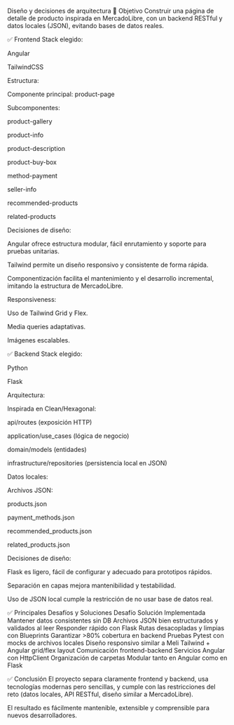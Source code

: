 Diseño y decisiones de arquitectura
🔹 Objetivo
Construir una página de detalle de producto inspirada en MercadoLibre, con un backend RESTful y datos locales (JSON), evitando bases de datos reales.

✅ Frontend
Stack elegido:

Angular

TailwindCSS

Estructura:

Componente principal: product-page

Subcomponentes:

product-gallery

product-info

product-description

product-buy-box

method-payment

seller-info

recommended-products

related-products

Decisiones de diseño:

Angular ofrece estructura modular, fácil enrutamiento y soporte para pruebas unitarias.

Tailwind permite un diseño responsivo y consistente de forma rápida.

Componentización facilita el mantenimiento y el desarrollo incremental, imitando la estructura de MercadoLibre.

Responsiveness:

Uso de Tailwind Grid y Flex.

Media queries adaptativas.

Imágenes escalables.

✅ Backend
Stack elegido:

Python

Flask

Arquitectura:

Inspirada en Clean/Hexagonal:

api/routes (exposición HTTP)

application/use_cases (lógica de negocio)

domain/models (entidades)

infrastructure/repositories (persistencia local en JSON)

Datos locales:

Archivos JSON:

products.json

payment_methods.json

recommended_products.json

related_products.json

Decisiones de diseño:

Flask es ligero, fácil de configurar y adecuado para prototipos rápidos.

Separación en capas mejora mantenibilidad y testabilidad.

Uso de JSON local cumple la restricción de no usar base de datos real.

✅ Principales Desafíos y Soluciones
Desafío	Solución Implementada
Mantener datos consistentes sin DB	Archivos JSON bien estructurados y validados al leer
Responder rápido con Flask	Rutas desacopladas y limpias con Blueprints
Garantizar >80% cobertura en backend	Pruebas Pytest con mocks de archivos locales
Diseño responsivo similar a Meli	Tailwind + Angular grid/flex layout
Comunicación frontend-backend	Servicios Angular con HttpClient
Organización de carpetas	Modular tanto en Angular como en Flask

✅ Conclusión
El proyecto separa claramente frontend y backend, usa tecnologías modernas pero sencillas, y cumple con las restricciones del reto (datos locales, API RESTful, diseño similar a MercadoLibre).

El resultado es fácilmente mantenible, extensible y comprensible para nuevos desarrolladores.